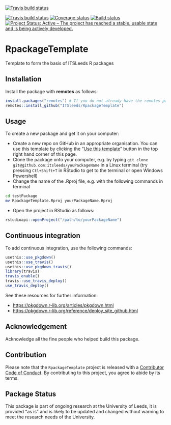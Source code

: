 
<!-- README.md is generated from README.Rmd. Please edit that file -->

<!-- badges: start -->

[![Travis build
status](https://travis-ci.com/cyipt/acton.svg?branch=master)](https://travis-ci.org/cyipt/acton)
<!-- badges: end -->

[![Travis build
status](https://travis-ci.org/ITSLeeds/RpackageTemplate.svg?branch=master)](https://travis-ci.org/ITSLeeds/RpackageTemplate)
[![Coverage
status](https://codecov.io/gh/ITSLeeds/RpackageTemplate/branch/master/graph/badge.svg)](https://codecov.io/github/ITSLeeds/RpackageTemplate?branch=master)
[![Build
status](https://ci.appveyor.com/api/projects/status/gqp3smc04as3qg85?svg=true)](https://ci.appveyor.com/project/layik/RpackageTemplate-05ana)
[![Project Status: Active – The project has reached a stable, usable
state and is being actively
developed.](https://www.repostatus.org/badges/latest/active.svg)](https://www.repostatus.org/#active)

# RpackageTemplate

Template to form the basis of ITSLeeds R packages

## Installation

Install the package with **remotes** as
follows:

``` r
install.packages("remotes") # If you do not already have the remotes package
remotes::install_github("ITSleeds/RpackageTemplate")
```

## Usage

To create a new package and get it on your computer:

  - Create a new repo on GitHub in an appropriate organisation. You can
    use this template by clicking the “[Use this
    template](https://github.com/ITSLeeds/RpackageTemplate/generate)”
    button in the top right hand corner of this page.
  - Clone the package onto your computer, e.g. by typing `git clone
    git@github.com:itsleeds/youPackageName` in a Linux terminal (try
    pressing `Ctl+Shift+T` in RStudio to get to the terminal or open
    Windows Powershell)
  - Change the name of the .Rproj file, e.g. with the following commands
    in terminal

<!-- end list -->

``` bash
cd testPackage
mv RpackageTemplate.Rproj yourPackageName.Rproj
```

  - Open the project in RStudio as follows:

<!-- end list -->

``` r
rstudioapi::openProject("/path/to/yourPackageName")
```

## Continuous integration

To add continuous integration, use the following commands:

``` r
usethis::use_pkgdown()
usethis::use_travis()
usethis::use_pkgdown_travis()
library(travis)
travis_enable()
travis::use_travis_deploy()
use_travis_deploy()
```

See these resources for further information:

  - <https://pkgdown.r-lib.org/articles/pkgdown.html>
  - <https://pkgdown.r-lib.org/reference/deploy_site_github.html>

## Acknowledgement

Acknowledge all the fine people who helped build this package.

## Contribution

Please note that the `RpackageTemplate` project is released with a
[Contributor Code of Conduct](CODE_OF_CONDUCT.md). By contributing to
this project, you agree to abide by its terms.

## Package Status

This package is part of ongoing research at the University of Leeds, it
is provided “as is” and is likely to be updated and changed without
warning to meet the research needs of the University.
